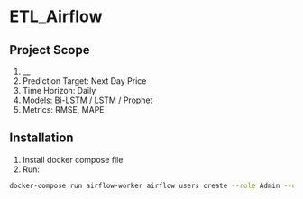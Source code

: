 # ETL_Airflow
## Project Scope
1. __
2. Prediction Target: Next Day Price
3. Time Horizon: Daily
4. Models: Bi-LSTM / LSTM / Prophet
5. Metrics: RMSE, MAPE

## Installation
1. Install docker compose file
2. Run: 
```sh
docker-compose run airflow-worker airflow users create --role Admin --username admin --email admin --firstname admin --lastname admin --password admin
```